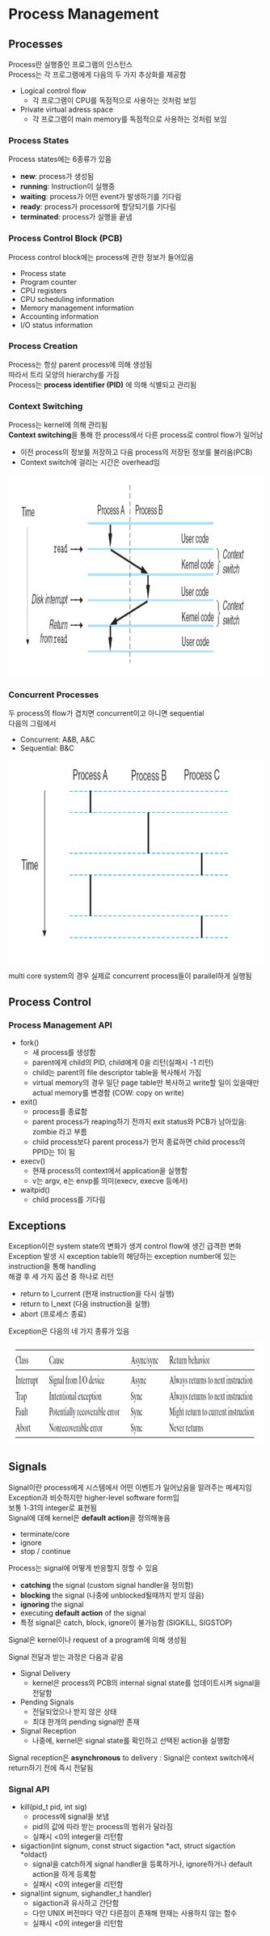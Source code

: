 # Process Management
## Processes
Process란 실행중인 프로그램의 인스턴스   
Process는 각 프로그램에게 다음의 두 가지 추상화를 제공함
- Logical control flow
    - 각 프로그램이 CPU를 독점적으로 사용하는 것처럼 보임
- Private virtual adress space
    - 각 프로그램이 main memory를 독점적으로 사용하는 것처럼 보임
### Process States
Process states에는 6종류가 있음
- **new**: process가 생성됨
- **running**: Instruction이 실행중
- **waiting**: process가 어떤 event가 발생하기를 기다림
- **ready**: process가 processor에 할당되기를 기다림
- **terminated**: process가 실행을 끝냄 
### Process Control Block (PCB)
Process control block에는 process에 관한 정보가 들어있음
- Process state
- Program counter
- CPU registers
- CPU scheduling information
- Memory management information
- Accounting information
- I/O status information
### Process Creation
Process는 항상 parent process에 의해 생성됨   
따라서 트리 모양의 hierarchy를 가짐   
Process는 **process identifier (PID)** 에 의해 식별되고 관리됨
### Context Switching
Process는 kernel에 의해 관리됨   
**Context switching**을 통해 한 process에서 다른 process로 control flow가 일어남
- 이전 process의 정보를 저장하고 다음 process의 저장된 정보를 불러옴(PCB)
- Context switch에 걸리는 시간은 overhead임   
   
<img src = "https://github.com/eomhs/TIL/blob/main/figures/Context%20switch.PNG" width="600" height="400"/>

### Concurrent Processes
두 process의 flow가 겹치면 concurrent이고 아니면 sequential   
다음의 그림에서
- Concurrent: A&B, A&C
- Sequential: B&C   

<img src = "https://github.com/eomhs/TIL/blob/main/figures/Control%20flow.PNG" width="600" height="400"/>

multi core system의 경우 실제로 concurrent process들이 parallel하게 실행됨
## Process Control
### Process Management API
- fork()
    - 새 process를 생성함
    - parent에게 child의 PID, child에게 0을 리턴(실패시 -1 리턴)
    - child는 parent의 file descriptor table을 복사해서 가짐
    - virtual memory의 경우 일단 page table만 복사하고 write할 일이 있을때만 actual memory를 변경함 (COW: copy on write)
- exit()
    - process를 종료함
    - parent process가 reaping하기 전까지 exit status와 PCB가 남아있음: zombie 라고 부름
    - child process보다 parent process가 먼저 종료하면 child process의 PPID는 1이 됨
- execv()
    - 현재 process의 context에서 application을 실행함
    - v는 argv, e는 envp를 의미(execv, execve 등에서)
- waitpid()
    - child process를 기다림
## Exceptions
Exception이란 system state의 변화가 생겨 control flow에 생긴 급격한 변화    
Exception 발생 시 exception table의 해당하는 exception number에 있는 instruction을 통해 handling   
해결 후 세 가지 옵션 중 하나로 리턴
- return to I_current (현재 instruction을 다시 실행)
- return to I_next (다음 instruction을 실행)
- abort (프로세스 종료)   

Exception은 다음의 네 가지 종류가 있음 

<img src = "https://github.com/eomhs/TIL/blob/main/figures/Exception%20classes.PNG" width="600" height="200"/>

## Signals
Signal이란 process에게 시스템에서 어떤 이벤트가 일어났음을 알려주는 메세지임   
Exception과 비슷하지만 higher-level software form임   
보통 1-31의 integer로 표현됨   
Signal에 대해 kernel은 **default action**을 정의해놓음
-  terminate/core
- ignore
- stop / continue

Process는 signal에 어떻게 반응할지 정할 수 있음
- **catching** the signal (custom signal handler을 정의함)
- **blocking** the signal (나중에 unblocked될때까지 받지 않음)
- **ignoring** the signal
- executing **default action** of the signal
- 특정 signal은 catch, block, ignore이 불가능함 (SIGKILL, SIGSTOP)

Signal은 kernel이나 request of a program에 의해 생성됨   

Signal 전달과 받는 과정은 다음과 같음
- Signal Delivery
    - kernel은 process의 PCB의 internal signal state를 업데이트시켜 signal을 전달함
- Pending Signals
    - 전달되었으나 받지 않은 상태
    - 최대 한개의 pending signal만 존재
- Signal Reception
    - 나중에, kernel은 signal state를 확인하고 선택된 action을 실행함

Signal reception은 **asynchronous** to delivery : Signal은 context switch에서 return하기 전에 즉시 전달됨
### Signal API
- kill(pid_t pid, int sig)
    - process에 signal을 보냄
    - pid의 값에 따라 받는 process의 범위가 달라짐
    - 실패시 <0의 integer을 리턴함
- sigaction(int signum, const struct sigaction *act, struct sigaction *oldact)
    - signal을 catch하게 signal handler을 등록하거나, ignore하거나 default action을 하게 등록함 
    - 실패시 <0의 integer을 리턴함
- signal(int signum, sighandler_t handler)
    - sigaction과 유사하고 간단함
    - 다만 UNIX 버전마다 약간 다른점이 존재해 현재는 사용하지 않는 함수
    - 실패시 <0의 integer을 리턴함